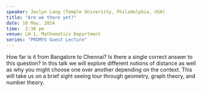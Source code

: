 ```yaml
---
speaker: Jaclyn Lang (Temple University, Philadelphia, USA)
title: "Are we there yet?"
date: 10 May, 2024
time:  2:30 pm
venue: LH-1, Mathematics Department
series: "PROMYS Guest Lecture"
---
```


How far is it from Bangalore to Chennai?  Is there a single correct answer to this question? In this talk we will explore different
notions of distance as well as why you might choose one over another depending on the context.  This will take us on a brief sight
seeing tour through geometry, graph theory, and number theory.
